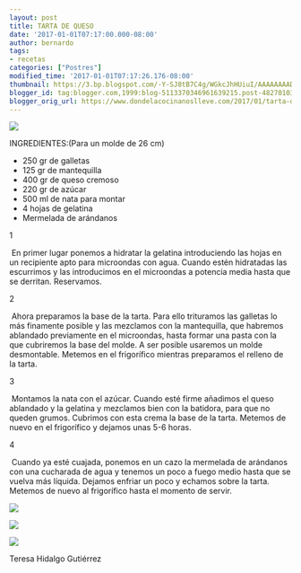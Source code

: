 ```yaml
---
layout: post
title: TARTA DE QUESO
date: '2017-01-01T07:17:00.000-08:00'
author: bernardo
tags:
- recetas
categories: ["Postres"]
modified_time: '2017-01-01T07:17:26.176-08:00'
thumbnail: https://3.bp.blogspot.com/-Y-SJ8tB7C4g/WGkcJhHUiuI/AAAAAAAADRI/eWqFdH4YRwQ8xc_UrY-rb8uy0ypQX8sSwCLcB/s72-c/01.JPG
blogger_id: tag:blogger.com,1999:blog-5113370346961639215.post-4827010316362612478
blogger_orig_url: https://www.dondelacocinanoslleve.com/2017/01/tarta-de-queso.html
---
```


![](https://3.bp.blogspot.com/-Y-SJ8tB7C4g/WGkcJhHUiuI/AAAAAAAADRI/eWqFdH4YRwQ8xc_UrY-rb8uy0ypQX8sSwCLcB/s400/01.JPG)

  
INGREDIENTES:(Para un molde de 26 cm)
* 250 gr de galletas
* 125 gr de mantequilla
* 400 gr de queso cremoso
* 220 gr de azúcar
* 500 ml de nata para montar
* 4 hojas de gelatina
* Mermelada de arándanos  

1

 En primer lugar ponemos a hidratar la gelatina introduciendo las hojas en un recipiente apto para microondas con agua. Cuando estén hidratadas las escurrimos y las introducimos en el microondas a potencia media hasta que se derritan. Reservamos.    

2

 Ahora preparamos la base de la tarta. Para ello trituramos las galletas lo más finamente posible y las mezclamos con la mantequilla, que habremos ablandado previamente en el microondas, hasta formar una pasta con la que cubriremos la base del molde. A ser posible usaremos un molde desmontable. Metemos en el frigorífico mientras preparamos el relleno de la tarta.  

3

 Montamos la nata con el azúcar. Cuando esté firme añadimos el queso ablandado y la gelatina y mezclamos bien con la batidora, para que no queden grumos. Cubrimos con esta crema la base de la tarta. Metemos de nuevo en el frigorífico y dejamos unas 5-6 horas.  

4

 Cuando ya esté cuajada, ponemos en un cazo la mermelada de arándanos con una cucharada de agua y tenemos un poco a fuego medio hasta que se vuelva más líquida. Dejamos enfriar un poco y echamos sobre la tarta. Metemos de nuevo al frigorífico hasta el momento de servir.  

![](https://1.bp.blogspot.com/-SQ_BeBGM83c/WGkcsRiAthI/AAAAAAAADRM/DcZyYwZt22wdsZnrnxxxlCTh_dV37DhnwCLcB/s320/02.JPG)

  

![](https://3.bp.blogspot.com/-8kmGsnvTa44/WGkc_cLlrEI/AAAAAAAADRU/RTofDNq72d4iPIpE9bdQ1TEjsxGiCSibgCLcB/s320/03.JPG)

  

![](https://3.bp.blogspot.com/-MIVVRZHD64s/WGkdQI38nVI/AAAAAAAADRY/tys1Ewt7hZk_XjFmTefSV0w37JcWTcWZQCLcB/s320/04.JPG)

  

Teresa Hidalgo Gutiérrez
